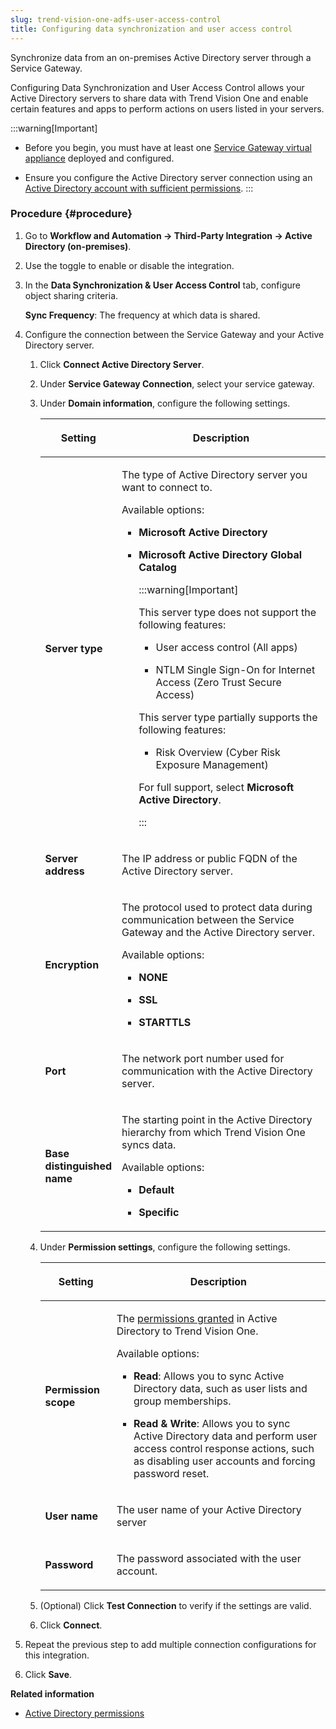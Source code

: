 ```yaml
---
slug: trend-vision-one-adfs-user-access-control
title: Configuring data synchronization and user access control
---
```


Synchronize data from an on-premises Active Directory server through a Service Gateway.

Configuring Data Synchronization and User Access Control allows your Active Directory servers to share data with Trend Vision One and enable certain features and apps to perform actions on users listed in your servers.

:::warning[Important]
- Before you begin, you must have at least one [Service Gateway virtual appliance](service-gateway-management.md) deployed and configured.

- Ensure you configure the Active Directory server connection using an [Active Directory account with sufficient permissions](active-directory-permissions.md).
:::

### Procedure {#procedure}

1.  Go to **Workflow and Automation → Third-Party Integration → Active Directory (on-premises)**.

2.  Use the toggle to enable or disable the integration.

3.  In the **Data Synchronization & User Access Control** tab, configure object sharing criteria.

    **Sync Frequency**: The frequency at which data is shared.

4.  Configure the connection between the Service Gateway and your Active Directory server.

    1.  Click **Connect Active Directory Server**.

    2.  Under **Service Gateway Connection**, select your service gateway.

    3.  Under **Domain information**, configure the following settings.

        <table>
        <colgroup>
        <col style="width: 25%" />
        <col style="width: 75%" />
        </colgroup>
        <thead>
        <tr>
        <th><p>Setting</p></th>
        <th><p>Description</p></th>
        </tr>
        </thead>
        <tbody>
        <tr>
        <td><p><strong>Server type</strong></p></td>
        <td><p>The type of Active Directory server you want to connect to.</p>
        <p>Available options:</p>
        <ul>
        <li><p><strong>Microsoft Active Directory</strong></p></li>
        <li><p><strong>Microsoft Active Directory Global Catalog</strong></p>
        

        :::warning[Important]
        
        <p>This server type does not support the following features:</p>
        <ul>
        <li><p>User access control (All apps)</p></li>
        <li><p>NTLM Single Sign-On for Internet Access (Zero Trust Secure Access)</p></li>
        </ul>
        <p>This server type partially supports the following features:</p>
        <ul>
        <li><p>Risk Overview (Cyber Risk Exposure Management)</p></li>
        </ul>
        <p>For full support, select <strong>Microsoft Active Directory</strong>.</p>
        

        :::

        </li>
        </ul></td>
        </tr>
        <tr>
        <td><p><strong>Server address</strong></p></td>
        <td><p>The IP address or public FQDN of the Active Directory server.</p></td>
        </tr>
        <tr>
        <td><p><strong>Encryption</strong></p></td>
        <td><p>The protocol used to protect data during communication between the Service Gateway and the Active Directory server.</p>
        <p>Available options:</p>
        <ul>
        <li><p><strong>NONE</strong></p></li>
        <li><p><strong>SSL</strong></p></li>
        <li><p><strong>STARTTLS</strong></p></li>
        </ul></td>
        </tr>
        <tr>
        <td><p><strong>Port</strong></p></td>
        <td><p>The network port number used for communication with the Active Directory server.</p></td>
        </tr>
        <tr>
        <td><p><strong>Base distinguished name</strong></p></td>
        <td><p>The starting point in the Active Directory hierarchy from which Trend Vision One syncs data.</p>
        <p>Available options:</p>
        <ul>
        <li><p><strong>Default</strong></p></li>
        <li><p><strong>Specific</strong></p></li>
        </ul></td>
        </tr>
        </tbody>
        </table>

    4.  Under **Permission settings**, configure the following settings.

        <table>
        <colgroup>
        <col style="width: 25%" />
        <col style="width: 75%" />
        </colgroup>
        <thead>
        <tr>
        <th><p>Setting</p></th>
        <th><p>Description</p></th>
        </tr>
        </thead>
        <tbody>
        <tr>
        <td><p><strong>Permission scope</strong></p></td>
        <td><p>The <a href="trend-vision-one-active-directory-permissions">permissions granted</a> in Active Directory to Trend Vision One.</p>
        <p>Available options:</p>
        <ul>
        <li><p><strong>Read</strong>: Allows you to sync Active Directory data, such as user lists and group memberships.</p></li>
        <li><p><strong>Read &amp; Write</strong>: Allows you to sync Active Directory data and perform user access control response actions, such as disabling user accounts and forcing password reset.</p></li>
        </ul></td>
        </tr>
        <tr>
        <td><p><strong>User name</strong></p></td>
        <td><p>The user name of your Active Directory server</p></td>
        </tr>
        <tr>
        <td><p><strong>Password</strong></p></td>
        <td><p>The password associated with the user account.</p></td>
        </tr>
        </tbody>
        </table>

    5.  (Optional) Click **Test Connection** to verify if the settings are valid.

    6.  Click **Connect**.

5.  Repeat the previous step to add multiple connection configurations for this integration.

6.  Click **Save**.

**Related information**

- [Active Directory permissions](active-directory-permissions.md "Grant sufficient permissions in Active Directory to enable user access control in Trend Vision One.")
